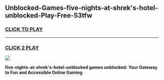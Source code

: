 
## Unblocked-Games-five-nights-at-shrek's-hotel-unblocked-Play-Free-53tfw
<h3>
<a href="https://premium76.site?title=five-nights-at-shrek's-hotel-unblocked&ref=18A1">CLICK TO PLAY</a></h3>
<hr>

<h3>
<a href="https://premium76.site?title=five-nights-at-shrek's-hotel-unblocked&ref=18A1">CLICK 2 PLAY</a>
  
</h3>

<a href="https://premium76.site?title=five-nights-at-shrek's-hotel-unblocked&ref=18A1"><img src="https://clearcache.store/games.png"></a>


**five-nights-at-shrek's-hotel-unblocked games unblocked: Your Gateway to Fun and Accessible Online Gaming**
